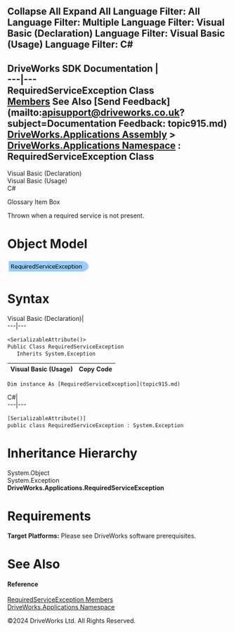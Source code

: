       

 Collapse All Expand All  Language Filter: All  Language Filter: Multiple  Language Filter: Visual Basic (Declaration) Language Filter: Visual Basic (Usage) Language Filter: C#  
---  
DriveWorks SDK Documentation  |   
---|---  
RequiredServiceException Class   
[Members](topic916.md) See Also [Send Feedback](mailto:apisupport@driveworks.co.uk?subject=Documentation Feedback: topic915.md)  
[DriveWorks.Applications Assembly](topic13.md) > [DriveWorks.Applications Namespace](topic16.md) : RequiredServiceException Class  
---  
  
Visual Basic (Declaration)    
Visual Basic (Usage)    
C# 

Glossary Item Box

Thrown when a required service is not present. 

# Object Model

![](dotnetdiagramimages/image28.png)

# Syntax

Visual Basic (Declaration)|   
---|---  
      
    
    <SerializableAttribute()>
    Public Class RequiredServiceException 
       Inherits System.Exception  
  
Visual Basic (Usage)| Copy Code  
---|---  
      
    
    Dim instance As [RequiredServiceException](topic915.md)  
  
C#|   
---|---  
      
    
    [SerializableAttribute()]
    public class RequiredServiceException : System.Exception   
  
# Inheritance Hierarchy

System.Object  
System.Exception  
**DriveWorks.Applications.RequiredServiceException**  


# Requirements

**Target Platforms:** Please see DriveWorks software prerequisites.

# See Also

#### Reference

[RequiredServiceException Members](topic916.md)   
[DriveWorks.Applications Namespace](topic16.md)

©2024 DriveWorks Ltd. All Rights Reserved.
